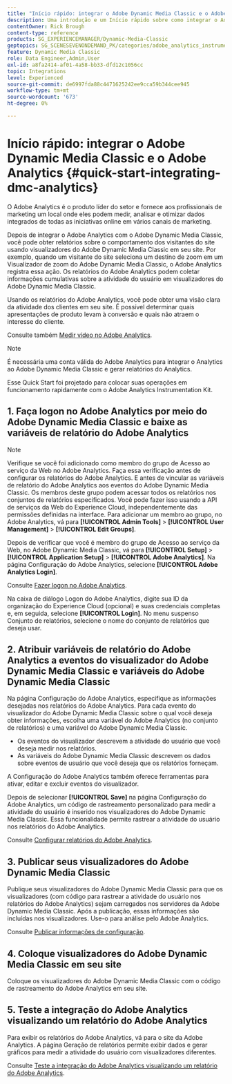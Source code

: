 ```yaml
---
title: "Início rápido: integrar o Adobe Dynamic Media Classic e o Adobe Analytics"
description: Uma introdução e um Início rápido sobre como integrar o Adobe Dynamic Media Classic e o Adobe Analytics.
contentOwner: Rick Brough
content-type: reference
products: SG_EXPERIENCEMANAGER/Dynamic-Media-Classic
geptopics: SG_SCENESEVENONDEMAND_PK/categories/adobe_analytics_instrumentation_kit
feature: Dynamic Media Classic
role: Data Engineer,Admin,User
exl-id: a8fa2414-af01-4a58-bb33-dfd12c1056cc
topic: Integrations
level: Experienced
source-git-commit: de6997fda88c4471625242ee9cca59b344cee945
workflow-type: tm+mt
source-wordcount: '673'
ht-degree: 0%

---
```


# Início rápido: integrar o Adobe Dynamic Media Classic e o Adobe Analytics {#quick-start-integrating-dmc-analytics}

O Adobe Analytics é o produto líder do setor e fornece aos profissionais de marketing um local onde eles podem medir, analisar e otimizar dados integrados de todas as iniciativas online em vários canais de marketing.

Depois de integrar o Adobe Analytics com o Adobe Dynamic Media Classic, você pode obter relatórios sobre o comportamento dos visitantes do site usando visualizadores do Adobe Dynamic Media Classic em seu site. Por exemplo, quando um visitante do site seleciona um destino de zoom em um Visualizador de zoom do Adobe Dynamic Media Classic, o Adobe Analytics registra essa ação. Os relatórios do Adobe Analytics podem coletar informações cumulativas sobre a atividade do usuário em visualizadores do Adobe Dynamic Media Classic.

Usando os relatórios do Adobe Analytics, você pode obter uma visão clara da atividade dos clientes em seu site. É possível determinar quais apresentações de produto levam à conversão e quais não atraem o interesse do cliente.

Consulte também [Medir vídeo no Adobe Analytics](https://experienceleague.adobe.com/en/docs/media-analytics/using/media-overview).

>[!NOTE]
>
>É necessária uma conta válida do Adobe Analytics para integrar o Analytics ao Adobe Dynamic Media Classic e gerar relatórios do Analytics.

Esse Quick Start foi projetado para colocar suas operações em funcionamento rapidamente com o Adobe Analytics Instrumentation Kit.

## 1. Faça logon no Adobe Analytics por meio do Adobe Dynamic Media Classic e baixe as variáveis de relatório do Adobe Analytics

>[!NOTE]
>
>Verifique se você foi adicionado como membro do grupo de Acesso ao serviço da Web no Adobe Analytics. Faça essa verificação antes de configurar os relatórios do Adobe Analytics. E antes de vincular as variáveis de relatório do Adobe Analytics aos eventos do Adobe Dynamic Media Classic. Os membros deste grupo podem acessar todos os relatórios nos conjuntos de relatórios especificados. Você pode fazer isso usando a API de serviços da Web do Experience Cloud, independentemente das permissões definidas na interface. Para adicionar um membro ao grupo, no Adobe Analytics, vá para **[!UICONTROL Admin Tools]** > **[!UICONTROL User Management]** > **[!UICONTROL Edit Groups]**.

Depois de verificar que você é membro do grupo de Acesso ao serviço da Web, no Adobe Dynamic Media Classic, vá para **[!UICONTROL Setup]** > **[!UICONTROL Application Setup]** > **[!UICONTROL Adobe Analytics]**. Na página Configuração do Adobe Analytics, selecione **[!UICONTROL Adobe Analytics Login]**.

Consulte [Fazer logon no Adobe Analytics](log-analytics.md#log_in_to_adobe_analytics).

Na caixa de diálogo Logon do Adobe Analytics, digite sua ID da organização do Experience Cloud (opcional) e suas credenciais completas e, em seguida, selecione **[!UICONTROL Login]**. No menu suspenso Conjunto de relatórios, selecione o nome do conjunto de relatórios que deseja usar.

## 2. Atribuir variáveis de relatório do Adobe Analytics a eventos do visualizador do Adobe Dynamic Media Classic e variáveis do Adobe Dynamic Media Classic

Na página Configuração do Adobe Analytics, especifique as informações desejadas nos relatórios do Adobe Analytics. Para cada evento do visualizador do Adobe Dynamic Media Classic sobre o qual você deseja obter informações, escolha uma variável do Adobe Analytics (no conjunto de relatórios) e uma variável do Adobe Dynamic Media Classic.

* Os eventos do visualizador descrevem a atividade do usuário que você deseja medir nos relatórios.
* As variáveis do Adobe Dynamic Media Classic descrevem os dados sobre eventos de usuário que você deseja que os relatórios forneçam.

A Configuração do Adobe Analytics também oferece ferramentas para ativar, editar e excluir eventos do visualizador.

Depois de selecionar **[!UICONTROL Save]** na página Configuração do Adobe Analytics, um código de rastreamento personalizado para medir a atividade do usuário é inserido nos visualizadores do Adobe Dynamic Media Classic. Essa funcionalidade permite rastrear a atividade do usuário nos relatórios do Adobe Analytics.

Consulte [Configurar relatórios do Adobe Analytics](configuring-analytics-reports.md#configuring_adobe_analytics_reports).

## 3. Publicar seus visualizadores do Adobe Dynamic Media Classic

Publique seus visualizadores do Adobe Dynamic Media Classic para que os visualizadores (com código para rastrear a atividade do usuário nos relatórios do Adobe Analytics) sejam carregados nos servidores da Adobe Dynamic Media Classic. Após a publicação, essas informações são incluídas nos visualizadores. Use-o para análise pelo Adobe Analytics.

Consulte [Publicar informações de configuração](publishing-analytics-configuration-information.md#publishing_adobe_analytics_configuration_information).

## 4. Coloque visualizadores do Adobe Dynamic Media Classic em seu site

Coloque os visualizadores do Adobe Dynamic Media Classic com o código de rastreamento do Adobe Analytics em seu site.

## 5. Teste a integração do Adobe Analytics visualizando um relatório do Adobe Analytics

Para exibir os relatórios do Adobe Analytics, vá para o site da Adobe Analytics. A página Geração de relatórios permite exibir dados e gerar gráficos para medir a atividade do usuário com visualizadores diferentes.

Consulte [Teste a integração do Adobe Analytics visualizando um relatório do Adobe Analytics](testing-integration-viewing-analytics-report.md#testing_the_integration_by_viewing_an_adobe_analytics_report).
